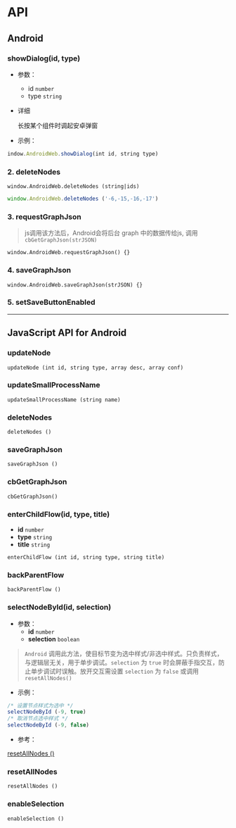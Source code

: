 # API

## Android

### showDialog(id, type)

- 参数：
    - id `number`
    - type `string`

- 详细

    长按某个组件时调起安卓弹窗

- 示例：

```JavaScript
indow.AndroidWeb.showDialog(int id, string type)
```


### 2. deleteNodes

`window.AndroidWeb.deleteNodes (string|ids)`

```javascript
window.AndroidWeb.deleteNodes ('-6,-15,-16,-17')
```

### 3. requestGraphJson

> js调用该方法后，Android会将后台 graph 中的数据传给js, 调用 `cbGetGraphJson(strJSON)`

`window.AndroidWeb.requestGraphJson() {}`

### 4. saveGraphJson

`window.AndroidWeb.saveGraphJson(strJSON) {}`

### 5. setSaveButtonEnabled

---

## JavaScript API for Android

### updateNode

`updateNode (int id, string type, array desc, array conf)`

### updateSmallProcessName

`updateSmallProcessName (string name)`

### deleteNodes

`deleteNodes ()`

### saveGraphJson

`saveGraphJson ()`

### cbGetGraphJson

`cbGetGraphJson()`

### enterChildFlow(id, type, title)

- **id** `number`
- **type** `string`
- **title** `string`

`enterChildFlow (int id, string type, string title)`

### backParentFlow

`backParentFlow ()`

### selectNodeById(id, selection)

- 参数：
    - **id** `number`
    - **selection** `boolean`

> `Android` 调用此方法，使目标节变为选中样式/非选中样式。只负责样式，与逻辑层无关，用于单步调试。`selection` 为 `true` 时会屏蔽手指交互，防止单步调试时误触。放开交互需设置 `selection` 为 `false` 或调用 `resetAllNodes()`

- 示例：

```javascript
/* 设置节点样式为选中 */
selectNodeById (-9, true)
/* 取消节点选中样式 */
selectNodeById (-9, false)
```

- 参考：

[resetAllNodes ()]()


### resetAllNodes

`resetAllNodes ()`

### enableSelection

`enableSelection ()`

